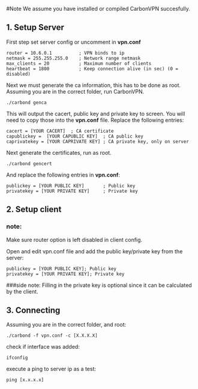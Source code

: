 
#Note
We assume you have installed or compiled CarbonVPN succesfully.

## 1. Setup Server
First step set server config or uncomment in __vpn.conf__
```
router = 10.6.0.1          ; VPN binds to ip
netmask = 255.255.255.0    ; Network range netmask
max_clients = 20           ; Maximum number of clients
heartbeat = 1800           ; Keep connection alive (in sec) (0 = disabled)
```
Next we must generate the ca information, this has to be done as root.
Assuming you are in the correct folder, run CarbonVPN.
```
./carbond genca
```
This will output the cacert, public key and private key to screen.
You will need to copy those into the __vpn.conf__ file.
Replace the following entries:
```
cacert = [YOUR CACERT]  ; CA certificate
capublickey =  [YOUR CAPUBLIC KEY]  ; CA public key
caprivatekey = [YOUR CAPRIVATE KEY] ; CA private key, only on server
```
Next generate the certificates, run as root.
```
./carbond gencert
```
And replace the following entries in __vpn.conf__:

```
publickey = [YOUR PUBLIC KEY]       ; Public key
privatekey = [YOUR PRIVATE KEY]     ; Private key
```

## 2. Setup client
### note:
Make sure router option is left disabled in client config.

Open and edit vpn.conf file and add the public key/private key from the server:
```
publickey = [YOUR PUBLIC KEY]; Public key
privatekey = [YOUR PRIVATE KEY]; Private key
```
###side note:
Filling in the private key is optional since it can be calculated by the client.

## 3. Connecting


Assuming you are in the correct folder, and root:
```
./carbond -f vpn.conf -c [X.X.X.X]
```
check if interface was added:
```
ifconfig
```

execute a ping to server ip as a test:

```
ping [x.x.x.x]
```